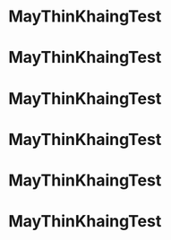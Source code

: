 # MayThinKhaingTest
# MayThinKhaingTest
# MayThinKhaingTest
# MayThinKhaingTest
# MayThinKhaingTest
# MayThinKhaingTest
